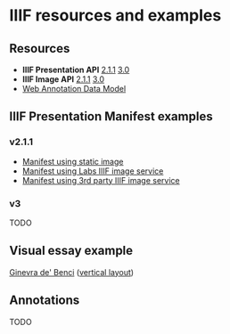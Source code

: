 # IIIF resources and examples

## Resources

- **IIIF Presentation API** [2.1.1](https://iiif.io/api/presentation/2.1/) [3.0](https://iiif.io/api/presentation/3.0/)
- **IIIF Image API** [2.1.1](https://iiif.io/api/image/2.1/) [3.0](https://iiif.io/api/image/3.0/)
- [Web Annotation Data Model](https://www.w3.org/TR/annotation-model/)

## IIIF Presentation Manifest examples

### v2.1.1

- [Manifest using static image](https://jstor-labs.github.io/iiif-example/manifests/Ginevra_de_Benci-static.json)
- [Manifest using Labs IIIF image service](https://jstor-labs.github.io/iiif-example/manifests/Ginevra_de_Benci-labs.json)
- [Manifest using 3rd party IIIF image service](https://jstor-labs.github.io/iiif-example/manifests/Ginevra_de_Benci-iiifhosting.json)

### v3

TODO

## Visual essay example

[Ginevra de' Benci](https://dev.visual-essays.app/essay/jstor-labs/iiif-example/ginevra-de-benci) ([vertical layout](https://dev.visual-essays.app/essay/jstor-labs/iiif-example/ginevra-de-benci?layout=vtl))

## Annotations

TODO
